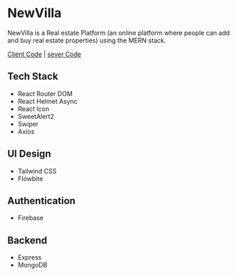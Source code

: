 # NewVilla

NewVilla is a Real estate Platform (an online platform where people can add and buy real estate properties) using the MERN stack.

[Client Code](https://github.com/programming-hero-web-course1/b8a12-client-side-Shabnaz21) | [sever Code](https://github.com/programming-hero-web-course1/b8a12-server-side-Shabnaz21)


## Tech Stack
- React Router DOM
- React Helmet Async
- React Icon
- SweetAlert2
- Swiper
- Axios

## UI Design
- Tailwind CSS
 - Flowbite

## Authentication
- Firebase

## Backend
- Express 
- MongoDB



